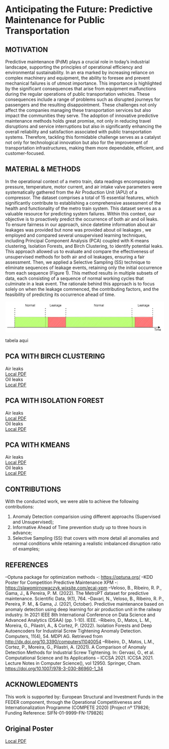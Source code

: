 
# Anticipating the Future: Predictive Maintenance for Public Transportation

## MOTIVATION
Predictive maintenance (PdM) plays a crucial role in today’s industrial landscape, supporting the principles of operational efficiency and environmental sustainability. In an era marked by increasing reliance on complex machinery and
equipment, the ability to foresee and prevent mechanical failures is of utmost importance. This importance is highlighted by the significant consequences that arise from equipment malfunctions during the regular operations of public
transportation vehicles. These consequences include a range of problems such as disrupted journeys for passengers and the resulting disappointment. These challenges not only affect the companies managing these transportation
services but also impact the communities they serve. The adoption of innovative predictive maintenance methods holds great promise, not only in reducing travel disruptions and service interruptions but also in significantly
enhancing the overall reliability and satisfaction associated with public transportation systems. Therefore, tackling this formidable challenge serves as a catalyst not only for technological innovation but also for the improvement of
transportation infrastructures, making them more dependable, efficient, and customer-focused.

## MATERIAL & METHODS
In the operational context of a metro train, data readings encompassing pressure, temperature, motor current, and air intake valve parameters were systematically gathered from the Air Production Unit (APU) of a compressor. The
dataset comprises a total of 15 essential features, which significantly contribute to establishing a comprehensive assessment of the health and functionality of the metro train system. This dataset serves as a valuable resource for
predicting system failures.
Within this context, our objective is to proactively predict the occurrence of both air and oil leaks. To ensure fairness in our approach, since datetime information about air leakages was provided but none was provided about oil
leakages , we employed and compared several unsupervised learning techniques, including Principal Component Analysis (PCA) coupled with K-means clustering, Isolation Forests, and Birch Clustering, to identify potential leaks.
This approach allowed us to evaluate and compare the effectiveness of unsupervised methods for both air and oil leakages, ensuring a fair assessment.
Then, we applied a Selective Sampling (SS) technique to eliminate sequences of leakage events, retaining only the initial occurrence from each sequence (Figure 1). This method results in multiple subsets of data, each consisting of a
sequence of normal working cycles that culminate in a leak event. The rationale behind this approach is to focus solely on when the leakage commenced, the contributing factors, and the feasibility of predicting its occurrence ahead
of time.

![Local Image](SS_poster.jpg)

tabela aqui


## PCA WITH BIRCH CLUSTERING
Air leaks<br/>
[Local PDF](BirchAnticipationGraphics_RF_Air.pdf) <br/>
Oil leaks<br/>
[Local PDF](BirchAnticipationGraphics_RF_Oil.pdf)<br/>
## PCA WITH ISOLATION FOREST
Air leaks<br/>
[Local PDF](IforestAnticipationGraphics_RF_Air.pdf)<br/>
Oil leaks<br/>
[Local PDF](IforestAnticipationGraphics_RF_Oil.pdf)<br/>
## PCA WITH KMEANS
Air leaks<br/>
[Local PDF](KmeansAnticipationGraphics_RF_Air.pdf)<br/>
Oil leaks<br/>
[Local PDF](KmeansAnticipationGraphics_RF_Oil.pdf)<br/>


## CONTRIBUTIONS
With the conducted work, we were able to achieve the following contributions:
1. Anomaly Detection comparision using different approachs (Supervised and Unsupervised);
2. Informative Ahead of Time prevention study up to three hours in advance;
3. Selective Sampling (SS) that covers with more detail all anomalies and normal conditions while retaining a realistic imbalanced disruption ratio of examples;

## REFERENCES
–Optuna package for optimization methods -: https://optuna.org/
–KDD Poster for Competition Predictive Maintenance XPM -: https://slawomirnowaczyk.wixsite.com/ecai-xpm
–Veloso, B., Ribeiro, R. P., Gama, J., & Pereira, P. M. (2022). The MetroPT dataset for predictive maintenance. Scientific Data, 9(1), 764.
–Davari, N., Veloso, B., Ribeiro, R. P., Pereira, P. M., & Gama, J. (2021, October). Predictive maintenance based on anomaly detection using deep learning for air production unit in the railway industry. In 2021 IEEE 8th International
Conference on Data Science and Advanced Analytics (DSAA) (pp. 1-10). IEEE.
–Ribeiro, D., Matos, L. M., Moreira, G., Pilastri, A., & Cortez, P. (2022). Isolation Forests and Deep Autoencoders for Industrial Screw Tightening Anomaly Detection. Computers, 11(4), 54. MDPI AG. Retrieved from
http://dx.doi.org/10.3390/computers11040054
–Ribeiro, D., Matos, L.M., Cortez, P., Moreira, G., Pilastri, A. (2021). A Comparison of Anomaly Detection Methods for Industrial Screw Tightening. In: Gervasi, O., et al. Computational Science and Its Applications – ICCSA 2021.
ICCSA 2021. Lecture Notes in Computer Science(), vol 12950. Springer, Cham. https://doi.org/10.1007/978-3-030-86960-1_34


## ACKNOWLEDGMENTS
This work is supported by: European Structural and Investment Funds in the FEDER component, through the Operational Competitiveness and Internationalization Programme (COMPETE 2020) [Project nº 179826; Funding Reference:
SIFN-01-9999-FN-179826]

## Original Poster 
[Local PDF](Poster.pdf)
